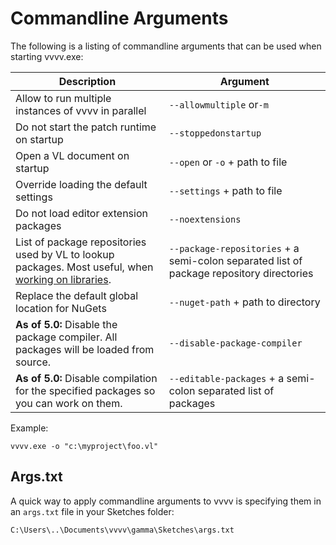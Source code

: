 # Commandline Arguments

The following is a listing of commandline arguments that can be used when starting vvvv.exe:

Description|Argument
-|-
Allow to run multiple instances of vvvv in parallel|`--allowmultiple` or`-m`
Do not start the patch runtime on startup|`--stoppedonstartup` 
Open a VL document on startup|`--open` or `-o` + path to file
Override loading the default settings|`--settings` + path to file
Do not load editor extension packages|`--noextensions`
List of package repositories used by VL to lookup packages. Most useful, when [working on libraries](../extending/contributing.md).|`--package-repositories` + a semi-colon separated list of package repository directories
Replace the default global location for NuGets|`--nuget-path` + path to directory
**As of 5.0:** Disable the package compiler. All packages will be loaded from source.|`--disable-package-compiler`
**As of 5.0:** Disable compilation for the specified packages so you can work on them.|`--editable-packages` + a semi-colon separated list of packages 

Example:

    vvvv.exe -o "c:\myproject\foo.vl"

## Args.txt
A quick way to apply commandline arguments to vvvv is specifying them in an `args.txt` file in your Sketches folder:

    C:\Users\..\Documents\vvvv\gamma\Sketches\args.txt
